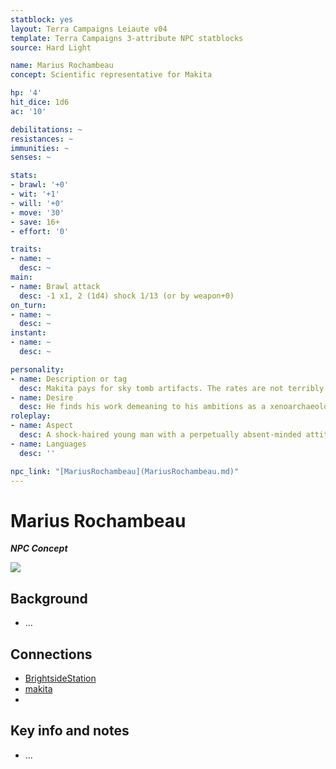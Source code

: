 ```yaml
---
statblock: yes
layout: Terra Campaigns Leiaute v04
template: Terra Campaigns 3-attribute NPC statblocks
source: Hard Light

name: Marius Rochambeau
concept: Scientific representative for Makita

hp: '4'
hit_dice: 1d6
ac: '10'

debilitations: ~
resistances: ~
immunities: ~
senses: ~

stats:
- brawl: '+0'
- wit: '+1'
- will: '+0'
- move: '30'
- save: 16+
- effort: '0'

traits:
- name: ~
  desc: ~
main:
- name: Brawl attack
  desc: -1 x1, 2 (1d4) shock 1/13 (or by weapon+0)
on_turn:
- name: ~
  desc: ~
instant:
- name: ~
  desc: ~

personality:
- name: Description or tag
  desc: Makita pays for sky tomb artifacts. The rates are not terribly good for most artifacts, but much of what they buy would be hard to move elsewhere.
- name: Desire
  desc: He finds his work demeaning to his ambitions as a xenoarchaeologist, and he wants to find something remarkable so he can get back to civilization
roleplay:
- name: Aspect
  desc: A shock-haired young man with a perpetually absent-minded attitude, dataslab in hand.
- name: Languages
  desc: ''

npc_link: "[MariusRochambeau](MariusRochambeau.md)"
---
```

# Marius Rochambeau
***NPC Concept***

![](https://i.imgur.com/BWuv3Qe.png)

## Background
- ...

## Connections
- [BrightsideStation](../locations/BrightsideStation.md)
- [makita](../factions/makita.md)
- 

## Key info and notes
- ...

